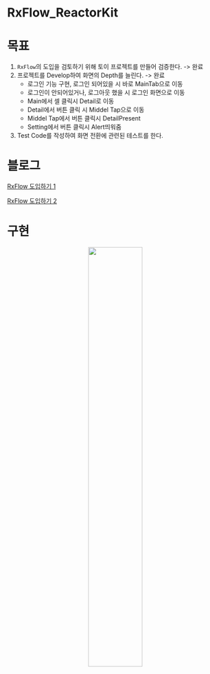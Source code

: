 # RxFlow_ReactorKit

# 목표

1. `RxFlow`의 도입을 검토하기 위해 토이 프로젝트를 만들어 검증한다. -> 완료
2. 프로젝트를 Develop하여 화면의 Depth를 늘린다. -> 완료
   - 로그인 기능 구현, 로그인 되어있을 시 바로 MainTab으로 이동
   - 로그인이 안되어있거나, 로그아웃 했을 시 로그인 화면으로 이동
   - Main에서 셀 클릭시 Detail로 이동
   - Detail에서 버튼 클릭 시 Middel Tap으로 이동
   - Middel Tap에서 버튼 클릭시 DetailPresent
   - Setting에서 버튼 클릭시 Alert띄워줌
4. Test Code를 작성하여 화면 전환에 관련된 테스트를 한다.

# 블로그

[RxFlow 도입하기 1](https://velog.io/@hansangjin96/RxSwift-RxFlow-%EC%A0%81%EC%9A%A9%ED%95%98%EA%B8%B0-1)

[RxFlow 도입하기 2](https://velog.io/@hansangjin96/RxSwift-RxFlow-%EC%A0%81%EC%9A%A9%ED%95%98%EA%B8%B0-2)

# 구현

<center><img src="https://github.com/hansangjin96/RxFlow_ReactorKit/blob/main/%ED%99%94%EB%A9%B4-%EA%B8%B0%EB%A1%9D-2021-04-14-%EC%98%A4%ED%9B%84-12.47.58.gif" width="50%" height="50%"></center>

